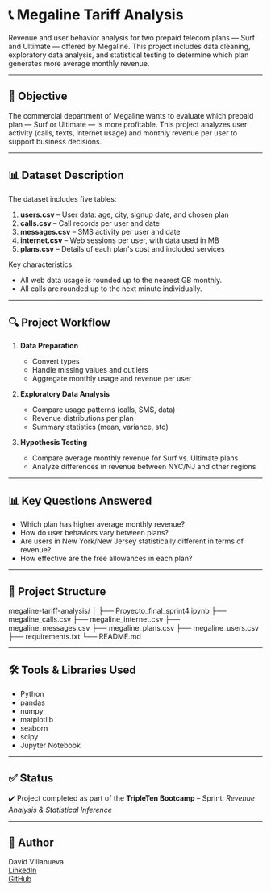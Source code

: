# 📞 Megaline Tariff Analysis

Revenue and user behavior analysis for two prepaid telecom plans — Surf and Ultimate — offered by Megaline. This project includes data cleaning, exploratory data analysis, and statistical testing to determine which plan generates more average monthly revenue.

---

## 📌 Objective

The commercial department of Megaline wants to evaluate which prepaid plan — Surf or Ultimate — is more profitable. This project analyzes user activity (calls, texts, internet usage) and monthly revenue per user to support business decisions.

---

## 📊 Dataset Description

The dataset includes five tables:

1. **users.csv** – User data: age, city, signup date, and chosen plan  
2. **calls.csv** – Call records per user and date  
3. **messages.csv** – SMS activity per user and date  
4. **internet.csv** – Web sessions per user, with data used in MB  
5. **plans.csv** – Details of each plan's cost and included services

Key characteristics:
- All web data usage is rounded up to the nearest GB monthly.
- All calls are rounded up to the next minute individually.

---

## 🔍 Project Workflow

1. **Data Preparation**
   - Convert types
   - Handle missing values and outliers
   - Aggregate monthly usage and revenue per user

2. **Exploratory Data Analysis**
   - Compare usage patterns (calls, SMS, data)
   - Revenue distributions per plan
   - Summary statistics (mean, variance, std)

3. **Hypothesis Testing**
   - Compare average monthly revenue for Surf vs. Ultimate plans
   - Analyze differences in revenue between NYC/NJ and other regions

---

## 📊 Key Questions Answered

- Which plan has higher average monthly revenue?
- How do user behaviors vary between plans?
- Are users in New York/New Jersey statistically different in terms of revenue?
- How effective are the free allowances in each plan?

---

## 📁 Project Structure

megaline-tariff-analysis/
│
├── Proyecto_final_sprint4.ipynb
├── megaline_calls.csv
├── megaline_internet.csv
├── megaline_messages.csv
├── megaline_plans.csv
├── megaline_users.csv
├── requirements.txt
└── README.md

---

## 🛠️ Tools & Libraries Used

- Python
- pandas
- numpy
- matplotlib
- seaborn
- scipy
- Jupyter Notebook

---

## ✅ Status

✔️ Project completed as part of the **TripleTen Bootcamp** – Sprint: *Revenue Analysis & Statistical Inference*

---

## 📌 Author

David Villanueva  
[LinkedIn](https://www.linkedin.com/in/david-villanueva-59659727)  
[GitHub](https://github.com/lolapaul)
